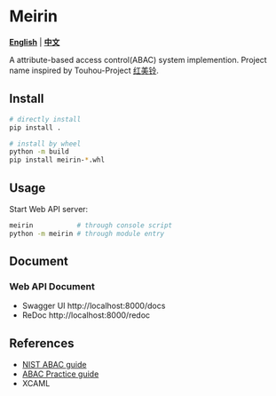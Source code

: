 # Meirin

[**English**](https://github.com/sinsong/Meirin) | [**中文**](README_zh.md)

A attribute-based access control(ABAC) system implemention.
Project name inspired by Touhou-Project [红美铃][1].

## Install

```bash
# directly install
pip install .

# install by wheel
python -m build
pip install meirin-*.whl
```

## Usage

Start Web API server:

```bash
meirin           # through console script
python -m meirin # through module entry
```

## Document

### Web API Document

- Swagger UI http://localhost:8000/docs
- ReDoc      http://localhost:8000/redoc

## References

- [NIST ABAC guide](https://nvlpubs.nist.gov/nistpubs/specialpublications/NIST.SP.800-162.pdf)
- [ABAC Practice guide](https://www.nccoe.nist.gov/sites/default/files/library/sp1800/abac-nist-sp1800-3-draft-v2.pdf)
- XCAML

[1]: https://zh.moegirl.org.cn/%E7%BA%A2%E7%BE%8E%E9%93%83
